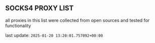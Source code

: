 ## SOCKS4 PROXY LIST

all proxies in this list were collected from open sources and tested for functionality

last update: `2025-01-20 13:20:01.757092+00:00`